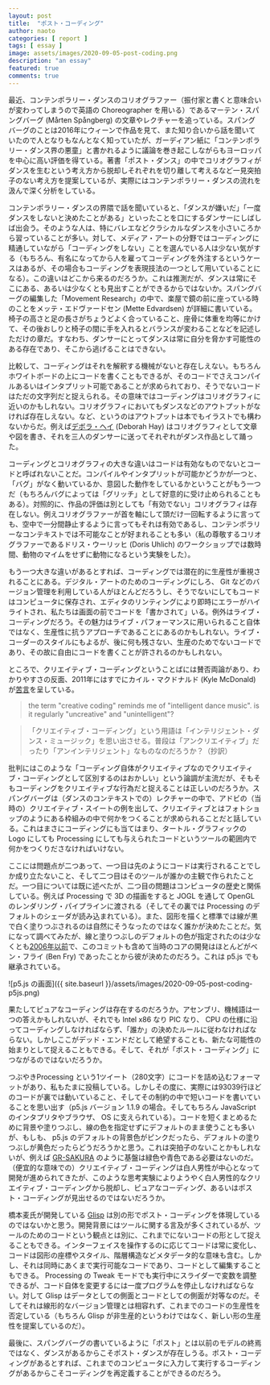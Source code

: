 ```yaml
---
layout: post
title:  "ポスト・コーディング"
author: naoto
categories: [ report ]
tags: [ essay ]
image: assets/images/2020-09-05-post-coding.png
description: "an essay"
featured: true
comments: true
---
```


最近、コンテンポラリー・ダンスのコリオグラファー（振付家と書くと意味合いが変わってしまうので英語の Choreographer を用いる）であるマーテン・スパングバーグ (Mårten Spångberg) の文章やレクチャーを追っている。スパングバーグのことは2016年にウィーンで作品を見て、また知り合いから話を聞いていたので人となりもなんとなく知っていたが、ガーディアン紙に「コンテンポラリー・ダンス界の悪童」と書かれるように議論を巻き起こしながらもヨーロッパを中心に高い評価を得ている。著書「ポスト・ダンス」の中でコリオグラフィがダンスを生むという考え方から脱却しそれぞれを切り離して考えるなど一見突拍子のない考え方を提案しているが、実際にはコンテンポラリー・ダンスの流れを汲んで深く分析をしている。

コンテンポラリー・ダンスの界隈で話を聞いていると、「ダンスが嫌いだ」「一度ダンスをしないと決めたことがある」といったことを口にするダンサーにしばしば出会う。そのような人は、特にバレエなどクラシカルなダンスを小さいころから習っていることが多い。対して、メディア・アートの分野ではコーディングに精通していながら「コーディングをしない」ことを選んでいる人は少ない気がする（もちろん、有名になってから人を雇ってコーディングを外注するというケースはあるが、その場合もコーディングを表現技法の一つとして用いていることになる）。この違いはどこから来るのだろうか。これは推測だが、ダンスは常にそこにある、あるいは少なくとも見出すことができるからではないか。スパングバーグの編集した「Movement Research」の中で、楽屋で鏡の前に座っている時のことをメッテ・エドヴァードセン (Mette Edvardsen) が詳細に書いている。椅子の高さと足の長さがちょうどよく合っていること、座骨に体重を均等にかけて、その後おしりと椅子の間に手を入れるとバランスが変わることなどを記述しただけの章だ。すなわち、ダンサーにとってダンスは常に自分を脅かす可能性のある存在であり、そこから逃げることはできない。

比較して、コーディングはそれを解釈する機械がないと存在しえない。もちろんホワイトボードの上にコードを書くこともできるが、そのコードでさえコンパイルあるいはインタプリット可能であることが求められており、そうでないコードはただの文字列だと捉えられる。その意味ではコーディングはコリオグラフィに近いのかもしれない。コリオグラフィにおいてもダンスなどのアウトプットがなければ存在しえない。など、というのはアウトプットは本でもイラストでも構わないからだ。例えば[デボラ・ヘイ](http://motionbank.org/en/content/deborah-hay.html) (Deborah Hay) はコリオグラフィとして文章や図を書き、それを三人のダンサーに送ってそれぞれがダンス作品として踊った。

コーディングとコリオグラフィの大きな違いはコードは有効なものでないとコードと呼ばれないことだ。コンパイルやインタプリットが可能かどうかが一つと、「バグ」がなく動いているか、意図した動作をしているかということがもう一つだ（もちろんバグによっては「グリッチ」として好意的に受け止められることもある）。対照的に、作品の評価は別としても「有効でない」コリオグラフィは存在しない。例えコリオグラファーが首を軸にして頭だけ一回転するように言っても、空中で一分間静止するように言ってもそれは有効であるし、コンテンポラリーなコンテキストでは不可能なことが好まれることも多い（私の尊敬するコリオグラファーであるドリス・ウーリッヒ (Doris Uhlich) のワークショップでは数時間、動物のマイムをせずに動物になるという実験をした）。

もう一つ大きな違いがあるとすれば、コーディングでは潜在的に生産性が重視されることにある。デジタル・アートのためのコーディングにしろ、 Git などのバージョン管理を利用している人がほとんどだろうし、そうでないにしてもコードはコンピュータに保存され、エディタのリンティングにより即時にエラーがハイライトされ、私たちは画面の前でコードを「書かされて」いる。例外はライブ・コーディングだろう。その魅力はライブ・パフォーマンスに用いられること自体ではなく、生産性に抗うアプローチであることにあるのかもしれない。ライブ・コーダーのスタイルにもよるが、後に何も残さない、生産のためでないコードであり、その故に自由にコードを書くことが許されるのかもしれない。

<!-- 私は定期的にコーディングが嫌になる波がある。いわゆるインスピレーションが足りない状態とは別に、例えば作品などを作った後に同じ環境でコーディングするのが嫌になる。バーンアウトにも近いのかもしれない。その波が最近は大きくなっていて、たまに投稿するものは別としても何か作品をコーディングで作るモチベーションがなくなってしまった。その理由はいくつかあるが、一つにコーディング環境に束縛されてしまうこと、そしてバージョンが変わると動かなくなってしまうことがある。生産性の面からすると、環境によってコードは移植されなければならず、アップデートの度にメンテナンスしなければならない。 -->
<!-- ライブ・コーディングのように刹那的なコードと捉えることも -->

ところで、クリエイティブ・コーディングということばには賛否両論があり、わかりやすさの反面、2011年にはすでにカイル・マクドナルド (Kyle McDonald) が[苦言](https://twitter.com/kcimc/status/54262913401237504)を呈している。

> the term "creative coding" reminds me of "intelligent dance music". is it regularly "uncreative" and "unintelligent"?

> 「クリエイティブ・コーディング」という用語は「インテリジェント・ダンス・ミュージック」を思い出させる。普段は「アンクリエイティブ」だったり「アンインテリジェント」なものなのだろうか？（抄訳）

批判にはこのような「コーディング自体がクリエイティブなのでクリエイティブ・コーディングとして区別するのはおかしい」という論調が主流だが、そもそもコーディングをクリエイティブな行為だと捉えることは正しいのだろうか。スパングバーグは（ダンスのコンテキストでの）レクチャーの中で、アドビの（当時の）クリエイティブ・スイートの例を出して、クリエイティブとはフォトショップのようにある枠組みの中で何かをつくることが求められることだと話している。これはまさにコーディングにも当てはまり、タートル・グラフィックの Logo にしても Processing にしても与えられたコードというツールの範囲内で何かをつくりださなければいけない。

ここには問題点が二つあって、一つ目は先のようにコードは実行されることでしか成り立たないこと、そして二つ目はそのツールが誰かの主観で作られたことだ。一つ目については既に述べたが、二つ目の問題はコンピュータの歴史と関係している。例えば Processing で 3D の描画をすると JOGL を通して OpenGL のレンダリング・パイプラインに渡される（そしてその裏では Processing のデフォルトのシェーダが読み込まれている）。また、図形を描くと標準では線が黒で白く塗りつぶされるのは自然にそうなったのではなく誰かが決めたことだ。気になって調べてみたが、線と塗りつぶしのデフォルトの色が指定されたのは少なくとも[2006年以前](https://github.com/processing/processing/commit/7e4692e750293b3404be9c35c016bf751ceafe93#diff-28117781fef3e4141daaff4888bdf455R135)で、このコミットも含めて当時のコアの開発はほとんどがベン・フライ (Ben Fry) であったことから彼が決めたのだろう。これは p5.js でも継承されている。

![p5.js の画面]({{ site.baseurl }}/assets/images/2020-09-05-post-coding-p5js.png)

果たしてピュアなコーディングは存在するのだろうか。アセンブリ、機械語は一つの答えかもしれないが、それでも Intel x86 なり PIC なり、 CPU の仕様に沿ってコーディングしなければならず、「誰か」の決めたルールに従わなければならない。しかしここがデッド・エンドだとして絶望することも、新たな可能性の始まりとして捉えることもできる。そして、それが「ポスト・コーディング」につながるのではないだろうか。

つぶやきProcessing という1ツイート（280文字）にコードを詰め込むフォーマットがあり、私もたまに投稿している。しかしその度に、実際には93039行ほどのコードが裏では動いていること、そしてその制約の中で短いコードを書いていることを思い出す（p5.js バージョン 1.1.9 の場合。そしてもちろん JavaScript のインタプリタやブラウザ、 OS に支えられている）。コードを短くまとめるために背景や塗りつぶし、線の色を指定せずにデフォルトのまま使うことも多いが、もしも、 p5.js のデフォルトの背景色がピンクだったら、デフォルトの塗りつぶしが黄色だったらどうだろうかと思う。これは突拍子のないことかもしれないが、例えば [GR-SAKURA](https://www.renesas.com/jp/ja/products/gadget-renesas/boards/gr-sakura.html) のように基盤は緑色や青色である必要はないのだ。（便宜的な意味での）クリエイティブ・コーディングは白人男性が中心となって開発が進められてきたが、このような思考実験によりようやく白人男性的なクリエイティブ・コーディングから脱却し、ピュアなコーディング、あるいはポスト・コーディングが見出せるのではないだろうか。

橋本麦氏が開発している [Glisp](https://glisp.app/) は別の形でポスト・コーディングを体現しているのではないかと思う。開発背景にはツールに関する言及が多くされているが、ツールのためのコードという観点とは別に、これまでにないコードの形として捉えることもできる。インターフェイスを操作するのに応じてコードは常に変化し、コードは図形の座標やスタイル、階層構造などメタデータ的な意味も含む。しかし、それは同時にあくまで実行可能なコードであり、コードとして編集することもできる。 Processing の Tweak モードでも実行中にスライダーで変数を調整できるが、コード自体を変更するには一度プログラムを停止しなければならない。対して Glisp はデータとしての側面とコードとしての側面が対等なのだ。そしてそれは線形的なバージョン管理とは相容れず、これまでのコードの生産性を否定している（もちろん Glisp が非生産的というわけではなく、新しい形の生産性を提案しているのだ）。

最後に、スパングバーグの書いているように「ポスト」とは以前のモデルの終焉ではなく、ダンスがあるからこそポスト・ダンスが存在しうる。ポスト・コーディングがあるとすれば、これまでのコンピュータに入力して実行するコーディングがあるからこそコーディングを再定義することができるのだろう。
